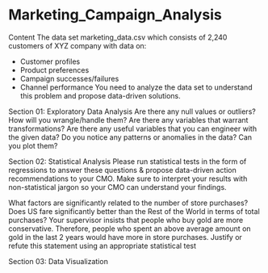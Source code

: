 # Marketing_Campaign_Analysis
Content
The data set marketing_data.csv which consists of 2,240 customers of XYZ company with data on:
 - Customer profiles
 - Product preferences
 - Campaign successes/failures
 - Channel performance
 You need to analyze the data set to understand this problem and propose data-driven solutions.

Section 01: Exploratory Data Analysis
Are there any null values or outliers? How will you wrangle/handle them?
Are there any variables that warrant transformations?
Are there any useful variables that you can engineer with the given data?
Do you notice any patterns or anomalies in the data? Can you plot them?

Section 02: Statistical Analysis
Please run statistical tests in the form of regressions to answer these questions & propose data-driven action recommendations to your CMO. Make sure to interpret your results with non-statistical jargon so your CMO can understand your findings.

What factors are significantly related to the number of store purchases?
Does US fare significantly better than the Rest of the World in terms of total purchases?
Your supervisor insists that people who buy gold are more conservative. Therefore, people who spent an above average amount on gold in the last 2 years would have more in store purchases. Justify or refute this statement using an appropriate statistical test

Section 03: Data Visualization
